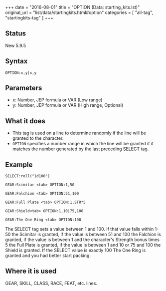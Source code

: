 +++
date = "2016-08-01"
title = "OPTION (Data: starting_kits.lst)"
original_url = "list/data/startingkits.html#option"
categories = [ "all-tag", "startingkits-tag" ]
+++

## Status

New 5.9.5

## Syntax

`OPTION:x,y|x,y`

## Parameters

-   x: Number, JEP formula or VAR (Low range)
-   y: Number, JEP formula or VAR (High
    range, Optional)



What it does
------------

-   This tag is used on a line to determine randomly if the line will be
    granted to the character.
-   `OPTION` specifies a number range in which the line will be granted
    if it matches the number generated by the last preceding
    [SELECT](/list/data/startingkits/select.html) tag.

Example
-------

`SELECT:roll("1d100")`

`GEAR:Scimitar <tab> OPTION:1,50`

`GEAR:Falchion <tab> OPTION:51,100`

`GEAR:Full Plate <tab> OPTION:1,STR*5`

`GEAR:Shield<tab> OPTION:1,10|75,100`

`GEAR:The One Ring <tab> OPTION:100`

The SELECT tag sets a value between 1 and 100. If that value falls
within 1-50 the Scimitar is granted, if the value is between 51 and 100
the Falchion is granted, if the value is between 1 and the character's
Strength bonus times 5 the Full Plate is granted, if the value is
between 1 and 10 or 75 and 100 the Shield is granted. If the SELECT
value is exactly 100 The One Ring is granted and you had better start
packing.

Where it is used
----------------

GEAR, SKILL, CLASS, RACE, FEAT, etc. lines.


